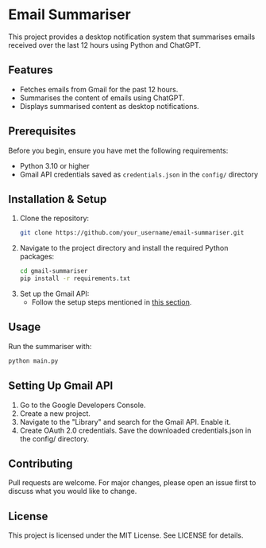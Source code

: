 # Email Summariser

This project provides a desktop notification system that summarises emails received over the last 12 hours using Python and ChatGPT.

## Features

- Fetches emails from Gmail for the past 12 hours.
- Summarises the content of emails using ChatGPT.
- Displays summarised content as desktop notifications.

## Prerequisites

Before you begin, ensure you have met the following requirements:

- Python 3.10 or higher
- Gmail API credentials saved as `credentials.json` in the `config/` directory

## Installation & Setup

1. Clone the repository:
    ```sh
    git clone https://github.com/your_username/email-summariser.git
    ```
2. Navigate to the project directory and install the required Python packages:
    ```sh
    cd gmail-summariser
    pip install -r requirements.txt
    ```
3. Set up the Gmail API:
   * Follow the setup steps mentioned in [this section](#setting-up-gmail-api).
   
## Usage
Run the summariser with:
```sh
python main.py
```

## Setting Up Gmail API
1. Go to the Google Developers Console.
2. Create a new project.
3. Navigate to the "Library" and search for the Gmail API. Enable it.
4. Create OAuth 2.0 credentials. Save the downloaded credentials.json in the config/ directory.

## Contributing
Pull requests are welcome. For major changes, please open an issue first to discuss what you would like to change.

## License
This project is licensed under the MIT License. See LICENSE for details.
